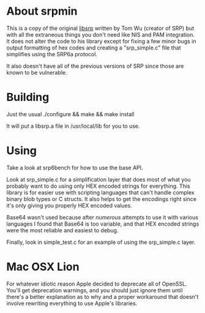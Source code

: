 About srpmin
============

This is a copy of the original [libsrp](http://srp.stanford.edu/) written
by Tom Wu (creator of SRP) but with all the extraneous things you don't need
like NIS and PAM integration.  It does not alter the code to his library
except for fixing a few minor bugs in output formatting of hex codes
and creating a "srp_simple.c" file that simplifies using the 
SRP6a protocol.

It also doesn't have all of the previous versions of SRP since those
are known to be vulnerable.


Building
========

Just the usual ./configure && make && make install 

It will put a libsrp.a file in /usr/local/lib for you to use.


Using
=====

Take a look at srp6bench for how to use the base API.

Look at srp_simple.c for a simplification layer that does most of what you
probably want to do using only HEX encoded strings for everything.
This library is for easier use with scripting languages that can't handle
complex binary blob types or C structs.  It also helps to get the
encodings right since it's only giving you properly HEX encoded
values.

Base64 wasn't used because after *numerous* attempts to use it with
various languages I found that Base64 is too variable, and that 
HEX encoded strings were the most reliable and easiest to debug.

Finally, look in simple_test.c for an example of using the srp_simple.c
layer.


Mac OSX Lion
============

For whatever idiotic reason Apple decided to deprecate all of
OpenSSL.  You'll get deprecation warnings, and you should just
ignore them until there's a better explanation as to why and
a proper workaround that doesn't involve rewriting everything
to use Apple's libraries.



